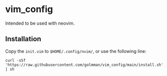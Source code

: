 # vim_config

Intended to be used with neovim.

## Installation

Copy the `init.vim` to `$HOME/.config/nvim/`, or use the following line:

```
curl -sSf 'https://raw.githubusercontent.com/golmman/vim_config/main/install.sh' | sh
```
